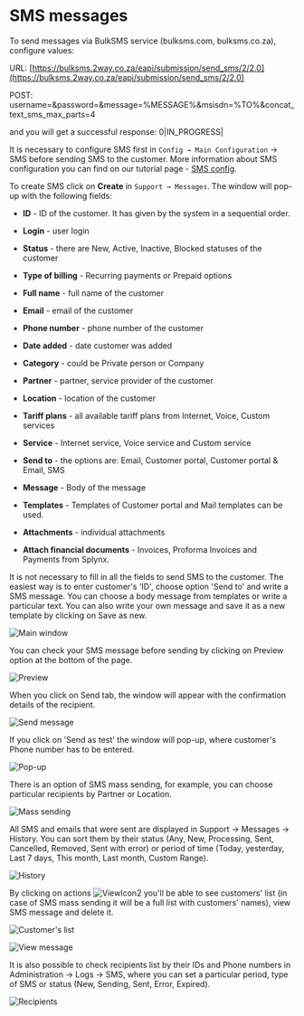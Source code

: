 SMS messages
============

To send messages via BulkSMS service (bulksms.com, bulksms.co.za), configure values:

URL:
[https://bulksms.2way.co.za/eapi/submission/send_sms/2/2.0](https://bulksms.2way.co.za/eapi/submission/send_sms/2/2.0)

POST:
username=&password=&message=%MESSAGE%&msisdn=%TO%&concat_text_sms_max_parts=4

and you will get a successful response:
0|IN_PROGRESS|

It is necessary to configure SMS first in `Config → Main Configuration` → SMS before sending SMS to the customer. More information about SMS configuration you can find on our tutorial page - [SMS config](configuration/main_configuration/sms_config/sms_config.md).

To create SMS click on **Create** in `Support → Messages`. The window will pop-up with the following fields:  

* **ID** - ID of the customer. It has given by the system in a sequential order.


* **Login** - user login


* **Status** - there are New, Active, Inactive, Blocked statuses of the customer


* **Type of billing** - Recurring payments or Prepaid options


* **Full name** - full name of the customer


* **Email** - email of the customer


* **Phone number** - phone number of the customer


* **Date added** - date customer was added


* **Category** -  could be Private person or Company


* **Partner** - partner, service provider of the customer


* **Location** - location of the customer


* **Tariff plans** - all available tariff plans from Internet, Voice, Custom services


* **Service** - Internet service, Voice service and Custom service


* **Send to** - the options are: Email, Customer portal, Customer portal &  Email, SMS


* **Message** - Body of the message


* **Templates** - Templates of Customer portal and Mail  templates can be used.


* **Attachments** - individual attachments


* **Attach financial documents** - Invoices, Proforma Invoices and Payments from Splynx.

It is not necessary to fill in all the fields to send SMS to the customer. The easiest way is to enter customer's 'ID', choose option 'Send to' and write a SMS message. You can choose a body message from templates or write a particular text. You can also write your own message and save it as a new template by clicking on Save as new.

![Main window](./main_window.png)

You can check your SMS message before sending by clicking on Preview option at the bottom of the page.

![Preview](./preview.png)

When you click on Send tab, the window will appear with the confirmation details of the recipient.

![Send message](./send_message.png)

If you click on 'Send as test'  the window will pop-up, where customer's Phone number has to be entered.

![Pop-up](./pop_up.png)

There is an option of SMS mass sending, for example, you can choose particular recipients by Partner or Location.

![Mass sending](./mass_sending.png)

All SMS and emails that were sent are displayed in Support → Messages → History. You can sort them by their status (Any, New, Processing, Sent, Cancelled, Removed, Sent with error) or period of time (Today, yesterday, Last 7 days, This month, Last month, Custom Range).

![History](./history.png)

By clicking on actions <icon class="image-icon">![ViewIcon2](./icons.png)</icon> you'll be able to see customers' list (in case of SMS mass sending it will be a full list with customers' names), view SMS message and delete it.

![Customer's list](./customers_list.png)

![View message](./view_message.png)

It is also possible to check recipients list by their IDs and Phone numbers in Administration → Logs → SMS, where you can set a particular period, type of SMS or status (New, Sending, Sent, Error, Expired).

![Recipients](./recipients.png)
